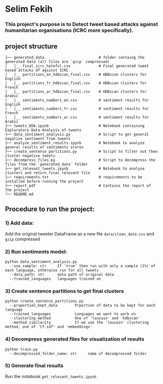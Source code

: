 # Selim Fekih
### This project's purpose is to Detect tweet based attacks against humanitarian organisations (ICRC more specifically).

## project structure
```
├── generated_data                         # folder containg the generated data (all files are `gzip` compressed)
|   |__ final_icrc_hateful.csv             # Final generated tweet based attacks df agsinst ICRC
|   |__ partitions_en_hdbscan_final.csv    # HDBscan clusters for English
|   |__ partitions_fr_hdbscan_final.csv    # HDBscan clusters for French
|   |__ partitions_ar_hdbscan_final.csv    # HDBscan clusters for Arabic
|   |__ sentiments_numbers_en.csv          # sentiment results for English
|   |__ sentiments_numbers_fr.csv          # sentiment results for French
|   |__ sentiments_numbers_ar.csv          # sentiment results for Arabic
├── tweets_EDA.ipynb                       # Notebook containing Exploratory Data Analysis of tweets
├── data_sentiment_analysis.py             # Script to get general negative sentiment from tweets
├── analyze_sentiment_results.ipynb    	   # Notebook to analyze general results of sentiments scores
├── create_sentence_partitions.py          # Script to filter out then cluster negative tweets
├── decompress_files.py                    # Script to decompress the files from the `generated_data` folder
├── get_relevant_tweets.ipynb              # Notebook to analyze clusters and return final relevant file
├── requirements.txt                       # requirements to be installed before running the project
├── report.pdf                             # Contains the report of the project
└── README.md
```
## Procedure to run the project:
### 1) Add data: 
Add the original tweeter DataFrame as a new file `data/clean_data.csv` and `gzip` compressed
### 2) Run sentiments model:
```
python data_sentiment_analysis.py
  --use_sample: str     If 'true' then run with only a sample (1%) of each language, otherwise run for all tweets
  --data_path: str      data path of original data
  --trained_languages   languages trained on
```
### 3) Create sentence partitions to get final clusters
```
python create_sentence_partitions.py
  --proportion_kept_data        Prportion of data to be kept for each language
  --trained_languages           Languages we want to work on
  --clustering_method           One of 'louvain' and 'hdbscan'
  --method_similarity           If we use the 'louvain' clustering method, one of 'tf-idf' and 'embeddings'
```
### 4) Decompress generated files for visualization of results
```
python train.py
  --decompressed_folder_name: str     name of decompressed folder
```
### 5) Generate final results
Run the notebook `get_relevant_tweets.ipynb`